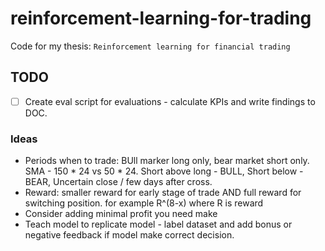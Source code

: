# reinforcement-learning-for-trading
Code for my thesis: `Reinforcement learning for financial trading`

## TODO
- [ ] Create eval script for evaluations - calculate KPIs and write findings to DOC.


### Ideas
- Periods when to trade: BUll marker long only, bear market short only. SMA - 150 * 24 vs 50 * 24. Short above long - BULL, Short below - BEAR, Uncertain close / few days after cross.
- Reward: smaller reward for early stage of trade AND full reward for switching position. for example R^(8-x) where R is reward
- Consider adding minimal profit you need make
- Teach model to replicate model - label dataset and add bonus or negative feedback if model make correct decision.

